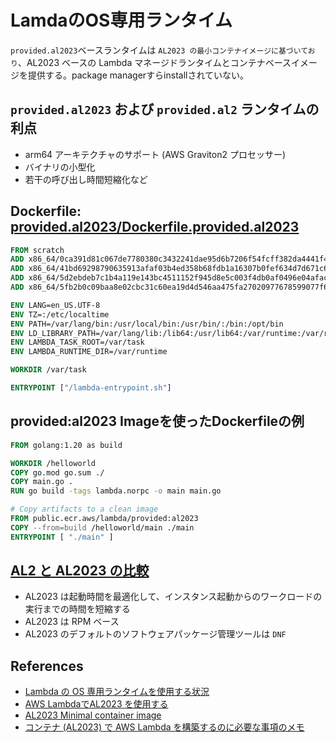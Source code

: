 # LamdaのOS専用ランタイム

`provided.al2023`ベースランタイムは `AL2023 の最小コンテナイメージに基づいており`、AL2023 ベースの Lambda マネージドランタイムとコンテナベースイメージを提供する。package managerすらinstallされていない。

## `provided.al2023` および `provided.al2` ランタイムの利点

- arm64 アーキテクチャのサポート (AWS Graviton2 プロセッサー)
- バイナリの小型化
- 若干の呼び出し時間短縮化など

## Dockerfile: [provided.al2023/Dockerfile.provided.al2023](https://github.com/aws/aws-lambda-base-images/blob/provided.al2023/Dockerfile.provided.al2023)

```Dockerfile
FROM scratch
ADD x86_64/0ca391d81c067de7780380c3432241dae95d6b7206f54fcff382da4441f44d2f.tar.xz /
ADD x86_64/41bd69298790635913afaf03b4ed358b68fdb1a16307b0fef634d7d671c6a816.tar.xz /
ADD x86_64/5d2ebdeb7c1b4a119e143bc4511152f945d8e5c003f4db0af0496e04aface18e.tar.xz /
ADD x86_64/5fb2b0c09baa8e02cbc31c60ea19d4d546aa475fa27020977678599077f63ea6.tar.xz /

ENV LANG=en_US.UTF-8
ENV TZ=:/etc/localtime
ENV PATH=/var/lang/bin:/usr/local/bin:/usr/bin/:/bin:/opt/bin
ENV LD_LIBRARY_PATH=/var/lang/lib:/lib64:/usr/lib64:/var/runtime:/var/runtime/lib:/var/task:/var/task/lib:/opt/lib
ENV LAMBDA_TASK_ROOT=/var/task
ENV LAMBDA_RUNTIME_DIR=/var/runtime

WORKDIR /var/task

ENTRYPOINT ["/lambda-entrypoint.sh"]
```

## provided:al2023 Imageを使ったDockerfileの例

```Dockerfile
FROM golang:1.20 as build

WORKDIR /helloworld
COPY go.mod go.sum ./
COPY main.go .
RUN go build -tags lambda.norpc -o main main.go

# Copy artifacts to a clean image
FROM public.ecr.aws/lambda/provided:al2023
COPY --from=build /helloworld/main ./main
ENTRYPOINT [ "./main" ]
```

## [AL2 と AL2023 の比較](https://docs.aws.amazon.com/ja_jp/linux/al2023/ug/compare-with-al2.html)

- AL2023 は起動時間を最適化して、インスタンス起動からのワークロードの実行までの時間を短縮する
- AL2023 は RPM ベース
- AL2023 のデフォルトのソフトウェアパッケージ管理ツールは `DNF`

## References

- [Lambda の OS 専用ランタイムを使用する状況](https://docs.aws.amazon.com/ja_jp/lambda/latest/dg/runtimes-provided.html)
- [AWS LambdaでAL2023 を使用する](https://docs.aws.amazon.com/ja_jp/linux/al2023/ug/lambda.html)
- [AL2023 Minimal container image](https://docs.aws.amazon.com/linux/al2023/ug/minimal-container.html)
- [コンテナ (AL2023) で AWS Lambda を構築するのに必要な事項のメモ](https://zenn.dev/hassaku63/scraps/58de9fc1d8a338)
